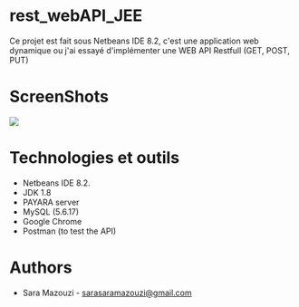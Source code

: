 # rest_webAPI_JEE
Ce projet est fait sous Netbeans IDE 8.2, c'est une application web dynamique ou j'ai essayé d'implémenter une WEB API Restfull (GET, POST, PUT)

# ScreenShots
<p>
<img align="center" src="https://user-images.githubusercontent.com/20047882/49411499-6c930000-f769-11e8-85c8-61b0c73ca3a8.PNG">
</p>

# 

# Technologies et outils
* Netbeans IDE 8.2.
* JDK 1.8
* PAYARA server
* MySQL (5.6.17)
* Google Chrome
* Postman (to test the API)

# Authors
* Sara Mazouzi - [sarasaramazouzi@gmail.com]()
